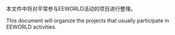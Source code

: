 本文件中将对平常参与EEWORLD活动的项目进行整理。

This document will organize the projects that usually participate in EEWORLD activities.
